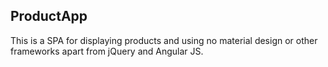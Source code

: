<h2>ProductApp</h2>

This is a SPA for displaying products and using no material design or other frameworks apart from jQuery and Angular JS.
